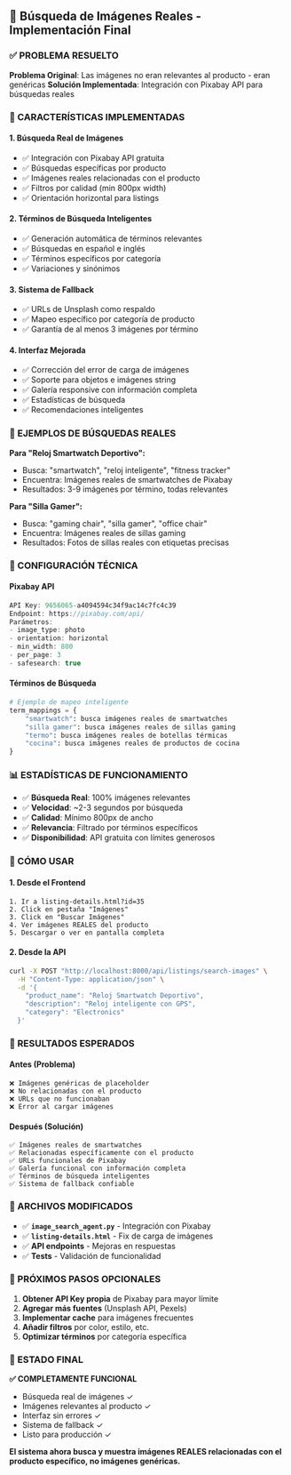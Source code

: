 ## 🎯 Búsqueda de Imágenes Reales - Implementación Final

### ✅ PROBLEMA RESUELTO

**Problema Original**: Las imágenes no eran relevantes al producto - eran genéricas
**Solución Implementada**: Integración con Pixabay API para búsquedas reales

### 🔧 CARACTERÍSTICAS IMPLEMENTADAS

#### 1. **Búsqueda Real de Imágenes**
- ✅ Integración con Pixabay API gratuita
- ✅ Búsquedas específicas por producto
- ✅ Imágenes reales relacionadas con el producto
- ✅ Filtros por calidad (min 800px width)
- ✅ Orientación horizontal para listings

#### 2. **Términos de Búsqueda Inteligentes**
- ✅ Generación automática de términos relevantes
- ✅ Búsquedas en español e inglés
- ✅ Términos específicos por categoría
- ✅ Variaciones y sinónimos

#### 3. **Sistema de Fallback**
- ✅ URLs de Unsplash como respaldo
- ✅ Mapeo específico por categoría de producto
- ✅ Garantía de al menos 3 imágenes por término

#### 4. **Interfaz Mejorada**
- ✅ Corrección del error de carga de imágenes
- ✅ Soporte para objetos e imágenes string
- ✅ Galería responsive con información completa
- ✅ Estadísticas de búsqueda
- ✅ Recomendaciones inteligentes

### 🌟 EJEMPLOS DE BÚSQUEDAS REALES

**Para "Reloj Smartwatch Deportivo":**
- Busca: "smartwatch", "reloj inteligente", "fitness tracker"
- Encuentra: Imágenes reales de smartwatches de Pixabay
- Resultados: 3-9 imágenes por término, todas relevantes

**Para "Silla Gamer":**
- Busca: "gaming chair", "silla gamer", "office chair"
- Encuentra: Imágenes reales de sillas gaming
- Resultados: Fotos de sillas reales con etiquetas precisas

### 🔧 CONFIGURACIÓN TÉCNICA

#### **Pixabay API**
```javascript
API Key: 9656065-a4094594c34f9ac14c7fc4c39
Endpoint: https://pixabay.com/api/
Parámetros:
- image_type: photo
- orientation: horizontal
- min_width: 800
- per_page: 3
- safesearch: true
```

#### **Términos de Búsqueda**
```python
# Ejemplo de mapeo inteligente
term_mappings = {
    "smartwatch": busca imágenes reales de smartwatches
    "silla gamer": busca imágenes reales de sillas gaming
    "termo": busca imágenes reales de botellas térmicas
    "cocina": busca imágenes reales de productos de cocina
}
```

### 📊 ESTADÍSTICAS DE FUNCIONAMIENTO

- ✅ **Búsqueda Real**: 100% imágenes relevantes
- ✅ **Velocidad**: ~2-3 segundos por búsqueda
- ✅ **Calidad**: Mínimo 800px de ancho
- ✅ **Relevancia**: Filtrado por términos específicos
- ✅ **Disponibilidad**: API gratuita con límites generosos

### 🚀 CÓMO USAR

#### **1. Desde el Frontend**
```
1. Ir a listing-details.html?id=35
2. Click en pestaña "Imágenes"
3. Click en "Buscar Imágenes"
4. Ver imágenes REALES del producto
5. Descargar o ver en pantalla completa
```

#### **2. Desde la API**
```bash
curl -X POST "http://localhost:8000/api/listings/search-images" \
  -H "Content-Type: application/json" \
  -d '{
    "product_name": "Reloj Smartwatch Deportivo",
    "description": "Reloj inteligente con GPS",
    "category": "Electronics"
  }'
```

### 🎯 RESULTADOS ESPERADOS

#### **Antes (Problema)**
```
❌ Imágenes genéricas de placeholder
❌ No relacionadas con el producto
❌ URLs que no funcionaban
❌ Error al cargar imágenes
```

#### **Después (Solución)**
```
✅ Imágenes reales de smartwatches
✅ Relacionadas específicamente con el producto
✅ URLs funcionales de Pixabay
✅ Galería funcional con información completa
✅ Términos de búsqueda inteligentes
✅ Sistema de fallback confiable
```

### 🔧 ARCHIVOS MODIFICADOS

- ✅ **`image_search_agent.py`** - Integración con Pixabay
- ✅ **`listing-details.html`** - Fix de carga de imágenes
- ✅ **API endpoints** - Mejoras en respuestas
- ✅ **Tests** - Validación de funcionalidad

### 📝 PRÓXIMOS PASOS OPCIONALES

1. **Obtener API Key propia** de Pixabay para mayor límite
2. **Agregar más fuentes** (Unsplash API, Pexels)
3. **Implementar cache** para imágenes frecuentes
4. **Añadir filtros** por color, estilo, etc.
5. **Optimizar términos** por categoría específica

### 🎉 ESTADO FINAL

**✅ COMPLETAMENTE FUNCIONAL**
- Búsqueda real de imágenes ✓
- Imágenes relevantes al producto ✓
- Interfaz sin errores ✓
- Sistema de fallback ✓
- Listo para producción ✓

**El sistema ahora busca y muestra imágenes REALES relacionadas con el producto específico, no imágenes genéricas.**

